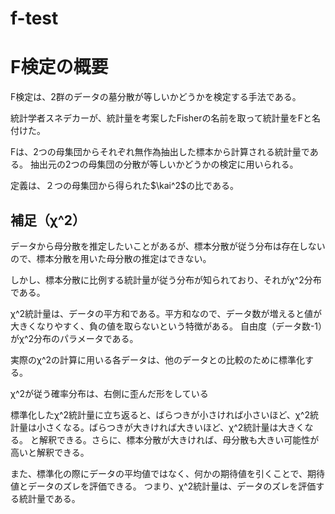 # f-test

# F検定の概要
F検定は、2群のデータの墓分散が等しいかどうかを検定する手法である。

統計学者スネデカーが、統計量を考案したFisherの名前を取って統計量をFと名付けた。

Fは、2つの母集団からそれぞれ無作為抽出した標本から計算される統計量である。
抽出元の2つの母集団の分散が等しいかどうかの検定に用いられる。

定義は、２つの母集団から得られた$\kai^2$の比である。


## 補足（χ^2）
データから母分散を推定したいことがあるが、標本分散が従う分布は存在しないので、標本分散を用いた母分散の推定はできない。

しかし、標本分散に比例する統計量が従う分布が知られており、それがχ^2分布である。

χ^2統計量は、データの平方和である。平方和なので、データ数が増えると値が大きくなりやすく、負の値を取らないという特徴がある。
自由度（データ数-1）がχ^2分布のパラメータである。

実際のχ^2の計算に用いる各データは、他のデータとの比較のために標準化する。 

χ^2が従う確率分布は、右側に歪んだ形をしている

標準化したχ^2統計量に立ち返ると、ばらつきが小さければ小さいほど、χ^2統計量は小さくなる。ばらつきが大きければ大きいほど、χ^2統計量は大きくなる。
と解釈できる。さらに、標本分散が大きければ、母分散も大きい可能性が高いと解釈できる。

また、標準化の際にデータの平均値ではなく、何かの期待値を引くことで、期待値とデータのズレを評価できる。
つまり、χ^2統計量は、データのズレを評価する統計量である。
